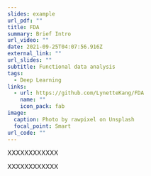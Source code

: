 ```yaml
---
slides: example
url_pdf: ""
title: FDA
summary: Brief Intro
url_video: ""
date: 2021-09-25T04:07:56.916Z
external_link: ""
url_slides: ""
subtitle: Functional data analysis
tags:
  - Deep Learning
links:
  - url: https://github.com/LynetteKang/FDA
    name: ""
    icon_pack: fab
image:
  caption: Photo by rawpixel on Unsplash
  focal_point: Smart
url_code: ""
---
```

XXXXXXXXXXXX

XXXXXXXXXXXX